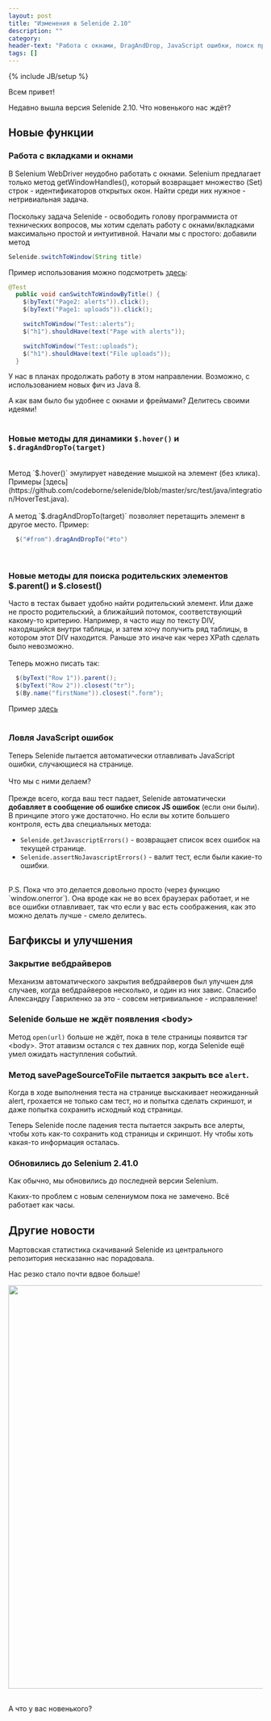 ```yaml
---
layout: post
title: "Изменения в Selenide 2.10"
description: ""
category:
header-text: "Работа с окнами, DragAndDrop, JavaScript ошибки, поиск предков и обновление до Selenium 2.41.0"
tags: []
---
```

{% include JB/setup %}

Всем привет!

Недавно вышла версия Selenide 2.10. Что новенького нас ждёт?

## Новые функции

### Работа с вкладками и окнами

В Selenium WebDriver неудобно работать с окнами. Selenium предлагает только метод getWindowHandles(), который
возвращает множество (Set) строк - идентификаторов открытых окон. Найти среди них нужное - нетривиальная задача.
<br/>
<br/>
Поскольку задача Selenide - освободить голову программиста от технических вопросов, мы хотим сделать работу с
окнами/вкладками максимально простой и интуитивной. Начали мы с простого: добавили метод

```java
Selenide.switchToWindow(String title)
```

Пример использования можно подсмотреть [здесь](https://github.com/codeborne/selenide/blob/master/src/test/java/integration/TabsTest.java#LC45):

```java
@Test
  public void canSwitchToWindowByTitle() {
    $(byText("Page2: alerts")).click();
    $(byText("Page1: uploads")).click();

    switchToWindow("Test::alerts");
    $("h1").shouldHave(text("Page with alerts"));

    switchToWindow("Test::uploads");
    $("h1").shouldHave(text("File uploads"));
  }
```

У нас в планах продолжать работу в этом направлении. Возможно, с использованием новых фич из Java 8. 

А как вам было бы удобнее с окнами и фреймами? Делитесь своими идеями! 
<br/>
<br/>

### Новые методы для динамики `$.hover()` и `$.dragAndDropTo(target)`

<br/>
Метод `$.hover()` эмулирует наведение мышкой на элемент (без клика).
Примеры [здесь](https://github.com/codeborne/selenide/blob/master/src/test/java/integration/HoverTest.java).
<br/>
<br/>
А метод `$.dragAndDropTo(target)` позволяет перетащить элемент в другое место. Пример:

```java
  $("#from").dragAndDropTo("#to")
```

<br/>

### Новые методы для поиска родительских элементов $.parent() и $.closest()

Часто в тестах бывает удобно найти родительский элемент. Или даже не просто родительский, а ближайший потомок, соответствующий какому-то критерию.
Например, я часто ищу по тексту DIV, находящийся внутри таблицы, и затем хочу получить ряд таблицы, в котором этот DIV находится.
Раньше это иначе как через XPath сделать было невозможно.
<br/>
<br/>
Теперь можно писать так:

```java
  $(byText("Row 1")).parent();
  $(byText("Row 2")).closest("tr");
  $(By.name("firstName")).closest(".form");
```

Пример [здесь](https://github.com/codeborne/selenide/blob/master/src/test/java/integration/ParentTest.java)
<br/>
<br/>

### Ловля JavaScript ошибок
Теперь Selenide пытается автоматически отлавливать JavaScript ошибки, случающиеся на странице.
<br/>
<br/>
Что мы с ними делаем?
<br/>
<br/>
Прежде всего, когда ваш тест падает, Selenide автоматически **добавляет в сообщение об ошибке список JS ошибок** (если они были).
В принципе этого уже достаточно. Но если вы хотите большего контроля, есть два специальных метода:

* ```Selenide.getJavascriptErrors()``` - возвращает список всех ошибок на текущей странице.
* ```Selenide.assertNoJavascriptErrors()``` - валит тест, если были какие-то ошибки.

<br/>
P.S. Пока что это делается довольно просто (через функцию `window.onerror`). Она вроде как не во всех
браузерах работает, и не все ошибки отлавливает, так что если у вас есть соображения, как это можно делать
лучше - смело делитесь.

<br/>

## Багфиксы и улучшения

### Закрытие вебдрайверов
Механизм автоматического закрытия вебдрайверов был улучшен для случаев, когда вебдрайверов несколько, и один из них
завис. Спасибо Александру Гавриленко за это - совсем нетривиальное - исправление!

### Selenide больше не ждёт появления &lt;body&gt;

Метод `open(url)` больше не ждёт, пока в теле страницы появится тэг &lt;body&gt;.
Этот атавизм остался с тех давних пор, когда Selenide ещё умел ожидать наступления событий. 

### Метод savePageSourceToFile пытается закрыть все `alert`.

Когда в ходе выполнения теста на странице выскакивает неожиданный alert, грохается не только сам тест, но и попытка 
сделать скриншот, и даже попытка сохранить исходный код страницы.

Теперь Selenide после падения теста пытается закрыть все алерты, чтобы хоть как-то сохранить код страницы и скриншот. 
Ну чтобы хоть какая-то информация осталась.  
 
### Обновились до Selenium 2.41.0

Как обычно, мы обновились до последней версии Selenium.

Каких-то проблем с новым селениумом пока не замечено. Всё работает как часы.

## Другие новости

Мартовская статистика скачиваний Selenide из центрального репозитория несказанно нас порадовала.

Нас резко стало почти вдвое больше!

<center>
<img src="{{ BASE_PATH }}/images/2014/04/selenide_downloads.2014-03.png" width="800"/>
</center>


<br/>

А что у вас новенького?

<br/>
